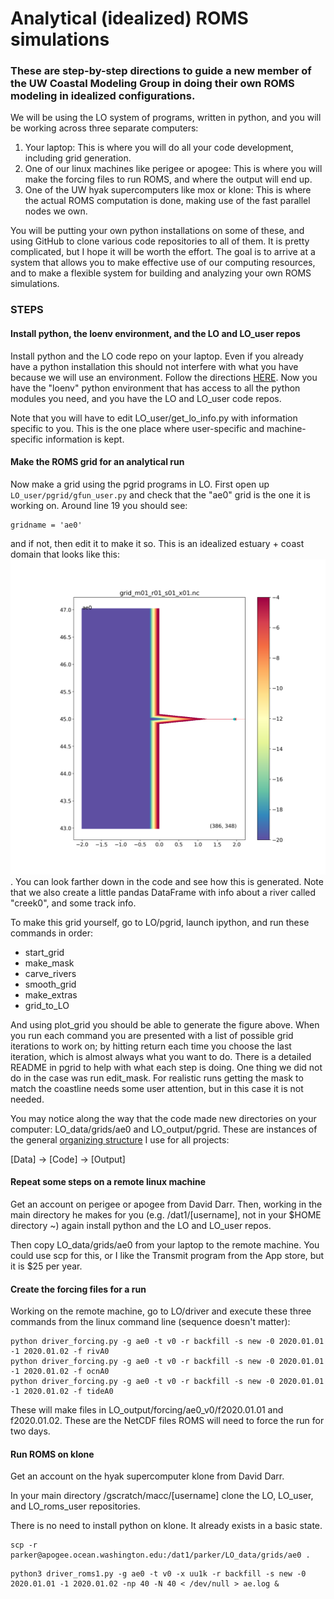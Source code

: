 # Analytical (idealized) ROMS simulations

### These are step-by-step directions to guide a new member of the UW Coastal Modeling Group in doing their own ROMS modeling in idealized configurations.

We will be using the LO system of programs, written in python, and you will be working across three separate computers:

1. Your laptop: This is where you will do all your code development, including grid generation.
2. One of our linux machines like perigee or apogee: This is where you will make the forcing files to run ROMS, and where the output will end up.
3. One of the UW hyak supercomputers like mox or klone: This is where the actual ROMS computation is done, making use of the fast parallel nodes we own.

You will be putting your own python installations on some of these, and using GitHub to clone various code repositories to all of them.  It is pretty complicated, but I hope it will be worth the effort. The goal is to arrive at a system that allows you to make effective use of our computing resources, and to make a flexible system for building and analyzing your own ROMS simulations.

### STEPS

#### Install python, the loenv environment, and the LO and LO_user repos

Install python and the LO code repo on your laptop. Even if you already have a python installation this should not interfere with what you have because we will use an environment. Follow the directions [HERE](https://github.com/parkermac/LO/blob/main/README.md). Now you have the "loenv" python environment that has access to all the python modules you need, and you have the LO and LO_user code repos.

Note that you will have to edit LO_user/get_lo_info.py with information specific to you. This is the one place where user-specific and machine-specific information is kept.

#### Make the ROMS grid for an analytical run

Now make a grid using the pgrid programs in LO. First open up `LO_user/pgrid/gfun_user.py` and check that the "ae0" grid is the one it is working on. Around line 19 you should see:
```
gridname = 'ae0'
```
and if not, then edit it to make it so. This is an idealized estuary + coast domain that looks like this: ![ae0](./figures/ae0.png). You can look farther down in the code and see how this is generated.  Note that we also create a little pandas DataFrame with info about a river called "creek0", and some track info.

To make this grid yourself, go to LO/pgrid, launch ipython, and run these commands in order:
- start_grid
- make_mask
- carve_rivers
- smooth_grid
- make_extras
- grid_to_LO

And using plot_grid you should be able to generate the figure above.  When you run each command you are presented with a list of possible grid iterations to work on; by hitting return each time you choose the last iteration, which is almost always what you want to do. There is a detailed README in pgrid to help with what each step is doing. One thing we did not do in the case was run edit_mask.  For realistic runs getting the mask to match the coastline needs some user attention, but in this case it is not needed.

You may notice along the way that the code made new directories on your computer: LO_data/grids/ae0 and LO_output/pgrid. These are instances of the general [organizing structure](http://faculty.washington.edu/pmacc/Research/new_ideas.html) I use for all projects:

[Data] -> [Code] -> [Output]

#### Repeat some steps on a remote linux machine

Get an account on perigee or apogee from David Darr.  Then, working in the main directory he makes for you (e.g. /dat1/[username], not in your $HOME directory ~) again install python and the LO and LO_user repos.

Then copy LO_data/grids/ae0 from your laptop to the remote machine.  You could use scp for this, or I like the Transmit program from the App store, but it is $25 per year.

#### Create the forcing files for a run

Working on the remote machine, go to LO/driver and execute these three commands from the linux command line (sequence doesn't matter):
```
python driver_forcing.py -g ae0 -t v0 -r backfill -s new -0 2020.01.01 -1 2020.01.02 -f rivA0
python driver_forcing.py -g ae0 -t v0 -r backfill -s new -0 2020.01.01 -1 2020.01.02 -f ocnA0
python driver_forcing.py -g ae0 -t v0 -r backfill -s new -0 2020.01.01 -1 2020.01.02 -f tideA0
```
These will make files in LO_output/forcing/ae0_v0/f2020.01.01 and f2020.01.02. These are the NetCDF files ROMS will need to force the run for two days.

#### Run ROMS on klone

Get an account on the hyak supercomputer klone from David Darr.

In your main directory /gscratch/macc/[username] clone the LO, LO_user, and LO_roms_user repositories.

There is no need to install python on klone.  It already exists in a basic state.

```
scp -r parker@apogee.ocean.washington.edu:/dat1/parker/LO_data/grids/ae0 .
```

```
python3 driver_roms1.py -g ae0 -t v0 -x uu1k -r backfill -s new -0 2020.01.01 -1 2020.01.02 -np 40 -N 40 < /dev/null > ae.log &
```
